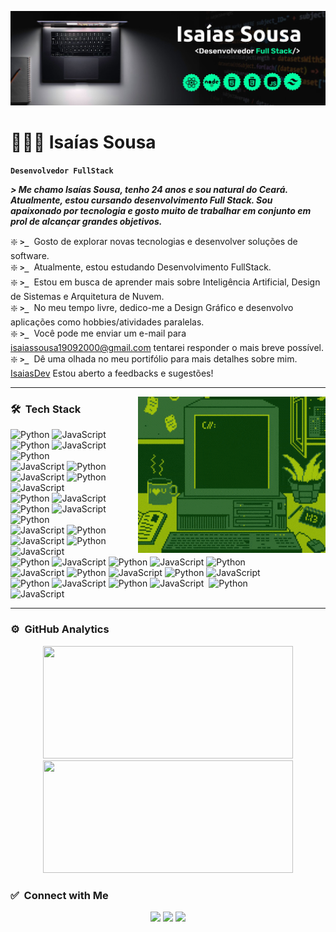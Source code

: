 ![Twitter Banner (1)](https://raw.githubusercontent.com/IsaiasSn7/Site-Meu-Portifolio/refs/heads/main/img/banner-twiter.jpg)

# 👨🏻‍💻 Isaías Sousa

**`Desenvolvedor FullStack`**

***> Me chamo Isaías Sousa, tenho 24 anos e sou natural do Ceará. Atualmente, estou cursando desenvolvimento Full Stack. Sou apaixonado por tecnologia e gosto muito de trabalhar em conjunto em prol de alcançar grandes objetivos.***

❇️ **`>_`** &nbsp;Gosto de explorar novas tecnologias e desenvolver soluções de software.\
❇️ **`>_`** &nbsp;Atualmente, estou estudando Desenvolvimento FullStack.\
❇️ **`>_`** &nbsp;Estou em busca de aprender mais sobre Inteligência Artificial, Design de Sistemas e Arquitetura de Nuvem.\
❇️ **`>_`** &nbsp;No meu tempo livre, dedico-me a Design Gráfico e desenvolvo aplicações como hobbies/atividades paralelas.\
❇️ **`>_`** &nbsp;Você pode me enviar um e-mail para isaiassousa19092000@gmail.com tentarei responder o mais breve possível.\
❇️ **`>_`** &nbsp;Dê uma olhada no meu portifólio para mais detalhes sobre mim. [IsaiasDev](https://site-meu-portifolio.vercel.app/) Estou aberto a feedbacks e sugestões!

---

<img alt="Night Coding" src="https://raw.githubusercontent.com/IsaiasSn7/Site-Meu-Portifolio/refs/heads/main/img/pc-gif.gif" align="right"/>

### 🛠 &nbsp;Tech Stack

![Python](https://img.shields.io/badge/-Python-000000?style=flat&logo=python&logoColor=00FFA3)
![JavaScript](https://img.shields.io/badge/-javascript-000000?style=flat&logo=javascript&logoColor=00FFA3)
![Python](https://img.shields.io/badge/-Python-000000?style=flat&logo=python&logoColor=00FFA3)
![JavaScript](https://img.shields.io/badge/-javascript-000000?style=flat&logo=javascript&logoColor=00FFA3)
![Python](https://img.shields.io/badge/-Python-000000?style=flat&logo=python&logoColor=00FFA3)\
![JavaScript](https://img.shields.io/badge/-javascript-000000?style=flat&logo=javascript&logoColor=00FFA3)
![Python](https://img.shields.io/badge/-Python-000000?style=flat&logo=python&logoColor=00FFA3)
![JavaScript](https://img.shields.io/badge/-javascript-000000?style=flat&logo=javascript&logoColor=00FFA3)
![Python](https://img.shields.io/badge/-Python-000000?style=flat&logo=python&logoColor=00FFA3)
![JavaScript](https://img.shields.io/badge/-javascript-000000?style=flat&logo=javascript&logoColor=00FFA3)\
![Python](https://img.shields.io/badge/-Python-000000?style=flat&logo=python&logoColor=00FFA3)
![JavaScript](https://img.shields.io/badge/-javascript-000000?style=flat&logo=javascript&logoColor=00FFA3)
![Python](https://img.shields.io/badge/-Python-000000?style=flat&logo=python&logoColor=00FFA3)
![JavaScript](https://img.shields.io/badge/-javascript-000000?style=flat&logo=javascript&logoColor=00FFA3)
![Python](https://img.shields.io/badge/-Python-000000?style=flat&logo=python&logoColor=00FFA3)\
![JavaScript](https://img.shields.io/badge/-javascript-000000?style=flat&logo=javascript&logoColor=00FFA3)
![Python](https://img.shields.io/badge/-Python-000000?style=flat&logo=python&logoColor=00FFA3)
![JavaScript](https://img.shields.io/badge/-javascript-000000?style=flat&logo=javascript&logoColor=00FFA3)
![Python](https://img.shields.io/badge/-Python-000000?style=flat&logo=python&logoColor=00FFA3)
![JavaScript](https://img.shields.io/badge/-javascript-000000?style=flat&logo=javascript&logoColor=00FFA3)\
![Python](https://img.shields.io/badge/-Python-000000?style=flat&logo=python&logoColor=00FFA3)
![JavaScript](https://img.shields.io/badge/-javascript-000000?style=flat&logo=javascript&logoColor=00FFA3)
![Python](https://img.shields.io/badge/-Python-000000?style=flat&logo=python&logoColor=00FFA3)
![JavaScript](https://img.shields.io/badge/-javascript-000000?style=flat&logo=javascript&logoColor=00FFA3)
![Python](https://img.shields.io/badge/-Python-000000?style=flat&logo=python&logoColor=00FFA3)\
![JavaScript](https://img.shields.io/badge/-javascript-000000?style=flat&logo=javascript&logoColor=00FFA3)
![Python](https://img.shields.io/badge/-Python-000000?style=flat&logo=python&logoColor=00FFA3)
![JavaScript](https://img.shields.io/badge/-javascript-000000?style=flat&logo=javascript&logoColor=00FFA3)
![Python](https://img.shields.io/badge/-Python-000000?style=flat&logo=python&logoColor=00FFA3)
![JavaScript](https://img.shields.io/badge/-javascript-000000?style=flat&logo=javascript&logoColor=00FFA3)\
![Python](https://img.shields.io/badge/-Python-000000?style=flat&logo=python&logoColor=00FFA3)
![JavaScript](https://img.shields.io/badge/-javascript-000000?style=flat&logo=javascript&logoColor=00FFA3)
![Python](https://img.shields.io/badge/-Python-000000?style=flat&logo=python&logoColor=00FFA3)
![JavaScript](https://img.shields.io/badge/-javascript-000000?style=flat&logo=javascript&logoColor=00FFA3)&nbsp;
![Python](https://img.shields.io/badge/-Python-000000?style=flat&logo=python&logoColor=00FFA3)\
![JavaScript](https://img.shields.io/badge/-javascript-000000?style=flat&logo=javascript&logoColor=00FFA3)

---


### ⚙️ &nbsp;GitHub Analytics

<p align="center">
<a href="https://github.com/IsaiasSn7">
  <img height="180em" width="400em" src="https://github-readme-stats-eight-theta.vercel.app/api?username=IsaiasSn7&show_icons=true&theme=chartreuse-dark&include_all_commits=true&count_private=true"/>
  <img height="180em" width="400em" src="https://github-readme-stats-eight-theta.vercel.app/api/top-langs/?username=IsaiasSn7&layout=compact&langs_count=8&theme=chartreuse-dark"/>
</a>
</p>

### ✅ &nbsp;Connect with Me

<p align="center">
<a href="https://www.adityavsingh.com"><img src="https://img.shields.io/badge/Instagram-%23E4405F.svg?style=for-the-badge&logo=Instagram&logoColor=white"/></a>
<a href="https://linkedin.com/in/AVS1508"><img src="https://img.shields.io/badge/linkedin-%230077B5.svg?style=for-the-badge&logo=linkedin&logoColor=white"/></a>
<a href="mailto:avsingh@umass.edu"><img src="https://img.shields.io/badge/YouTube-%23FF0000.svg?style=for-the-badge&logo=YouTube&logoColor=white"/></a>
</p>
